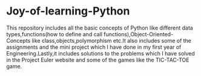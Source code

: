 # Joy-of-learning-Python
This repository includes all the basic concepts of Python like different data types,functions(how to define and call functions),Object-Oriented-Concepts like class,objects,polymorphism etc.It also includes some of the assignments and the mini project which I have done in my first year of Engineering.Lastly,it includes solutions to the problems which I have solved in the Project Euler website and some of the games like the TIC-TAC-TOE game.
